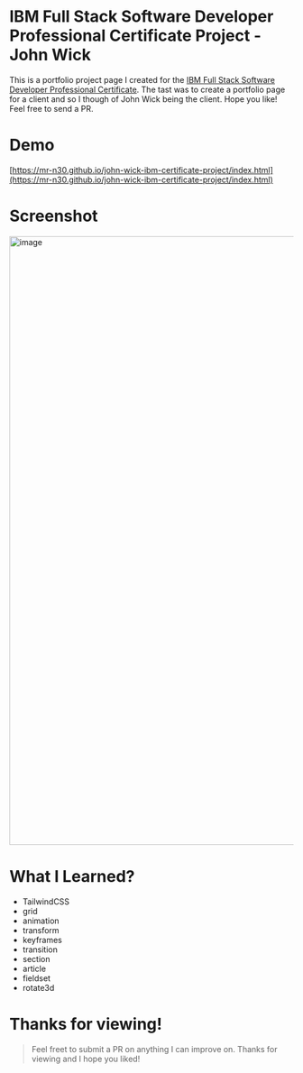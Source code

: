# IBM Full Stack Software Developer Professional Certificate Project - John Wick
This is a portfolio project page I created for the [IBM Full Stack Software Developer Professional Certificate](https://www.coursera.org/professional-certificates/ibm-full-stack-cloud-developer). The tast was to create a portfolio page for a client and so I though of John Wick being the client. Hope you like! Feel free to send a PR.

# Demo
[https://mr-n30.github.io/john-wick-ibm-certificate-project/index.html](https://mr-n30.github.io/john-wick-ibm-certificate-project/index.html)

# Screenshot
<img width="1920" height="1080" alt="image" src="https://github.com/user-attachments/assets/890f1226-4638-474c-96ba-daa3b2a7c72a" />

# What I Learned?
- TailwindCSS
- grid
- animation
- transform
- keyframes
- transition
- section
- article
- fieldset
- rotate3d

# Thanks for viewing!
> Feel freet to submit a PR on anything I can improve on. Thanks for viewing and I hope you liked!
